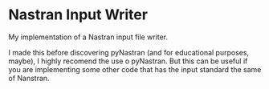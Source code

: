 # Nastran Input Writer
My implementation of a Nastran input file writer.

I made this before discovering pyNastran (and for educational purposes, maybe), I highly recomend the use o pyNastran.
But this can be useful if you are implementing some other code that has the input standard the same of Nanstran.

